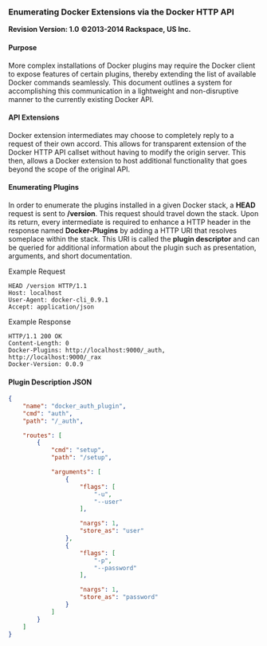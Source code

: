 ### Enumerating Docker Extensions via the Docker HTTP API
**Revision Version: 1.0**
**©2013-2014 Rackspace, US Inc.**

#### Purpose

More complex installations of Docker plugins may require the Docker client
to expose features of certain plugins, thereby extending the list of
available Docker commands seamlessly. This document outlines a system for
accomplishing this communication in a lightweight and non-disruptive
manner to the currently existing Docker API.


#### API Extensions

Docker extension intermediates may choose to completely reply to a request
of their own accord. This allows for transparent extension of the Docker
HTTP API callset without having to modify the origin server. This then,
allows a Docker extension to host additional functionality that goes beyond
the scope of the original API.


#### Enumerating Plugins

In order to enumerate the plugins installed in a given Docker stack, a
**HEAD** request is sent to **/version**. This request should travel down
the stack. Upon its return, every intermediate is required to enhance a
HTTP header in the response named **Docker-Plugins** by adding a HTTP URI that
resolves someplace within the stack. This URI is called the **plugin
descriptor** and can be queried for additional information about the
plugin such as presentation, arguments, and short documentation.

Example Request
```
HEAD /version HTTP/1.1
Host: localhost
User-Agent: docker-cli_0.9.1
Accept: application/json

```

Example Response
```
HTTP/1.1 200 OK
Content-Length: 0
Docker-Plugins: http://localhost:9000/_auth, http://localhost:9000/_rax
Docker-Version: 0.0.9

```


#### Plugin Description JSON

```json
{
    "name": "docker_auth_plugin",
    "cmd": "auth",
    "path": "/_auth",

    "routes": [
        {
            "cmd": "setup",
            "path": "/setup",

            "arguments": [
                {
                    "flags": [
                        "-u",
                        "--user"
                    ],

                    "nargs": 1,
                    "store_as": "user"
                },
                {
                    "flags": [
                        "-p",
                        "--password"
                    ],

                    "nargs": 1,
                    "store_as": "password"
                }
            ]
        }
    ]
}
```

